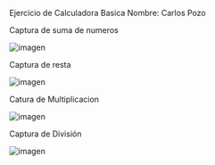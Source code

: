 Ejercicio de Calculadora Basica
Nombre: Carlos Pozo

Captura de suma de numeros

![imagen](https://github.com/CFabricioP/Calculadora/assets/96064271/88ba9313-7887-434a-8b8e-31f82fca54c6)



Captura de resta

![imagen](https://github.com/CFabricioP/Calculadora/assets/96064271/f47ea3af-6918-4ac2-87db-ef1ae1039f91)


Catura de Multiplicacion

![imagen](https://github.com/CFabricioP/Calculadora/assets/96064271/c33a45cd-828d-4785-b5aa-ddda3634ee65)



Captura de División

![imagen](https://github.com/CFabricioP/Calculadora/assets/96064271/aa80580b-714d-4ff9-a680-be0d8c4604ad)



